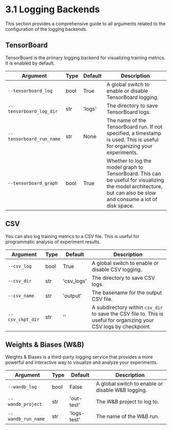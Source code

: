 # 3.1 Logging Backends

This section provides a comprehensive guide to all arguments related to the configuration of the logging backends.

## TensorBoard

TensorBoard is the primary logging backend for visualizing training metrics. It is enabled by default.

| Argument | Type | Default | Description |
|---|---|---|---|
| `--tensorboard_log` | bool | True | A global switch to enable or disable TensorBoard logging. |
| `--tensorboard_log_dir` | str | 'logs' | The directory to save TensorBoard logs. |
| `--tensorboard_run_name` | str | None | The name of the TensorBoard run. If not specified, a timestamp is used. This is useful for organizing your experiments. |
| `--tensorboard_graph` | bool | True | Whether to log the model graph to TensorBoard. This can be useful for visualizing the model architecture, but can also be slow and consume a lot of disk space. |

## CSV

You can also log training metrics to a CSV file. This is useful for programmatic analysis of experiment results.

| Argument | Type | Default | Description |
|---|---|---|---|
| `--csv_log` | bool | True | A global switch to enable or disable CSV logging. |
| `--csv_dir` | str | 'csv_logs' | The directory to save CSV logs. |
| `--csv_name` | str | 'output' | The basename for the output CSV file. |
| `--csv_ckpt_dir` | str | '' | A subdirectory within `csv_dir` to save the CSV file to. This is useful for organizing your CSV logs by checkpoint. |

## Weights & Biases (W&B)

Weights & Biases is a third-party logging service that provides a more powerful and interactive way to visualize and analyze your experiments.

| Argument | Type | Default | Description |
|---|---|---|---|
| `--wandb_log` | bool | False | A global switch to enable or disable W&B logging. |
| `--wandb_project` | str | 'out-test' | The W&B project to log to. |
| `--wandb_run_name` | str | 'logs-test' | The name of the W&B run. |